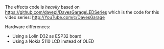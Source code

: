 The effects code is *heavily* based on https://github.com/davepl/DavesGarageLEDSeries which is the code for this video series: http://YouTube.com/c/DavesGarage

Hardware differences:

* Using a Lolin D32 as ESP32 board
* Using a Nokia 5110 LCD instead of OLED